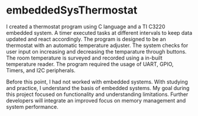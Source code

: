 # embeddedSysThermostat
I created a thermostat program using C language and a TI C3220 embedded system. A timer executed tasks at different intervals to keep data updated and react accordingly. The program is designed to be an thermostat with an automatic temperature adjuster. The system checks for user input on increasing and decreasing the temparature through buttons. The room temperature is surveyed and recorded using a in-built temperature reader. 
The program required the usage of UART, GPIO, Timers, and I2C peripherals.

Before this point, I had not worked with embedded systems. With studying and practice, I understand the basis of embedded systems. My goal during this project focused on functionality and understanding limitations. Further developers will integrate an improved focus on memory management and system performance.
